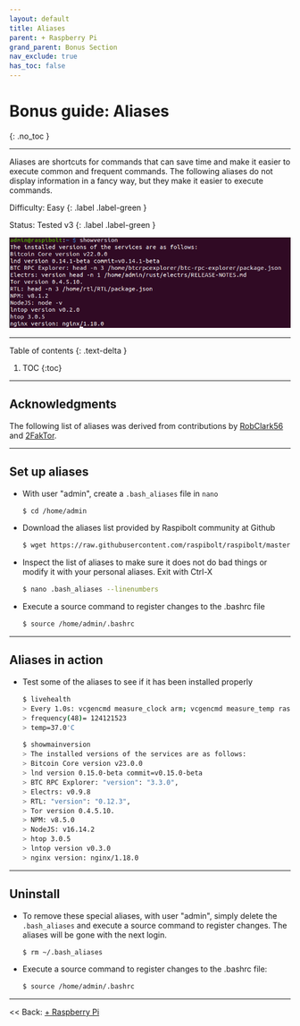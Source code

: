 ```yaml
---
layout: default
title: Aliases
parent: + Raspberry Pi
grand_parent: Bonus Section
nav_exclude: true
has_toc: false
---
```


# Bonus guide: Aliases

{: .no_toc }

---

Aliases are shortcuts for commands that can save time and make it easier to execute common and frequent commands. The following aliases do not display information in a fancy way, but they make it easier to execute commands.

Difficulty: Easy
{: .label .label-green }

Status: Tested v3
{: .label .label-green }

![alias](../../../images/alias-example.png)

---

Table of contents
{: .text-delta }

1. TOC
{:toc}

---

## Acknowledgments

The following list of aliases was derived from contributions by [RobClark56](https://github.com/robclark56) and [2FakTor](https://github.com/twofaktor).

---

## Set up aliases

* With user "admin", create a `.bash_aliases` file in `nano`

  ```sh
  $ cd /home/admin
  ```

* Download the aliases list provided by Raspibolt community at Github

  ```sh
  $ wget https://raw.githubusercontent.com/raspibolt/raspibolt/master/resources/.bash_aliases
  ```

* Inspect the list of aliases to make sure it does not do bad things or modify it with your personal aliases. Exit with Ctrl-X

  ```sh
  $ nano .bash_aliases --linenumbers
  ```

* Execute a source command to register changes to the .bashrc file

  ```sh
  $ source /home/admin/.bashrc 
  ```

---

## Aliases in action

* Test some of the aliases to see if it has been installed properly

  ```sh
  $ livehealth
  > Every 1.0s: vcgencmd measure_clock arm; vcgencmd measure_temp raspibolt: Tue Dec 14 15:00:21 2021
  > frequency(48)= 124121523
  > temp=37.0'C
  ```

  ```sh
  $ showmainversion
  > The installed versions of the services are as follows:
  > Bitcoin Core version v23.0.0
  > lnd version 0.15.0-beta commit=v0.15.0-beta
  > BTC RPC Explorer: "version": "3.3.0",
  > Electrs: v0.9.8
  > RTL: "version": "0.12.3",
  > Tor version 0.4.5.10.
  > NPM: v8.5.0
  > NodeJS: v16.14.2
  > htop 3.0.5
  > lntop version v0.3.0
  > nginx version: nginx/1.18.0
  ```

---

## Uninstall

* To remove these special aliases, with user "admin", simply delete the `.bash_aliases` and execute a source command to register changes. The aliases will be gone with the next login.

  ```sh
  $ rm ~/.bash_aliases
  ```

* Execute a source command to register changes to the .bashrc file:

  ```sh
  $ source /home/admin/.bashrc 
  ```

---

<< Back: [+ Raspberry Pi](index.md)
